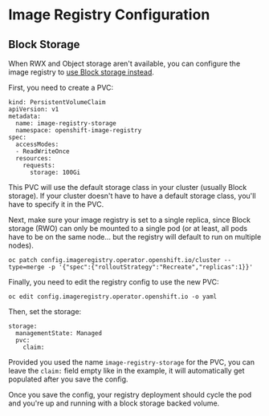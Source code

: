 # Image Registry Configuration

## Block Storage

When RWX and Object storage aren't available, you can configure the image registry to [use Block storage instead]().

First, you need to create a PVC:

```
kind: PersistentVolumeClaim
apiVersion: v1
metadata:
  name: image-registry-storage 
  namespace: openshift-image-registry 
spec:
  accessModes:
  - ReadWriteOnce 
  resources:
    requests:
      storage: 100Gi 
```

This PVC will use the default storage class in your cluster (usually Block storage).  If your cluster doesn't have to have a default storage class, you'll have to specify it in the PVC.

Next, make sure your image registry is set to a single replica, since Block storage (RWO) can only be mounted to a single pod (or at least, all pods have to be on the same node... but the registry will default to run on multiple nodes).

```
oc patch config.imageregistry.operator.openshift.io/cluster --type=merge -p '{"spec":{"rolloutStrategy":"Recreate","replicas":1}}'
```

Finally, you need to edit the registry config to use the new PVC:

```
oc edit config.imageregistry.operator.openshift.io -o yaml
```

Then, set the storage:

```
storage:
  managementState: Managed
  pvc:
    claim: 
```

Provided you used the name `image-registry-storage` for the PVC, you can leave the `claim:` field empty like in the example, it will automatically get populated after you save the config.

Once you save the config, your registry deployment should cycle the pod and you're up and running with a block storage backed volume.